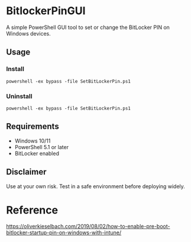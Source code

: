 # BitlockerPinGUI

A simple PowerShell GUI tool to set or change the BitLocker PIN on Windows devices.

## Usage

### Install
```powershell -ex bypass -file SetBitLockerPin.ps1```

### Uninstall
```powershell -ex bypass -file SetBitLockerPin.ps1```

## Requirements

- Windows 10/11
- PowerShell 5.1 or later
- BitLocker enabled

## Disclaimer

Use at your own risk. Test in a safe environment before deploying widely.


# Reference 

https://oliverkieselbach.com/2019/08/02/how-to-enable-pre-boot-bitlocker-startup-pin-on-windows-with-intune/